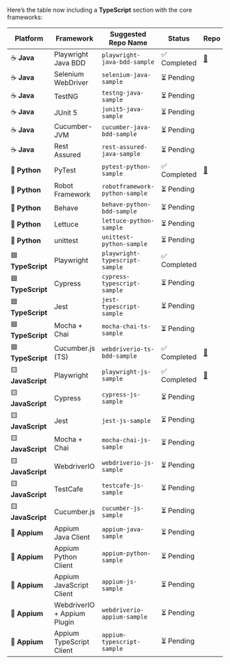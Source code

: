 Here’s the table now including a **TypeScript** section with the core frameworks:

| Platform          | Framework                   | Suggested Repo Name            | Status      | Repo                                                                    | Contributor                                                                                                                                               |
| ----------------- | --------------------------- | ------------------------------ | ----------- |-------------------------------------------------------------------------|-----------------------------------------------------------------------------------------------------------------------------------------------------------|
| ☕️ **Java**       | Playwright Java BDD         | `playwright-java-bdd-sample`   | ✅ Completed | [🔗](https://github.com/Test-Architect/playwright-java-bdd-sample)      | [<img src="https://github.com/lamhotsiagian.png?size=20" alt="Lamhot Siagian" width="20" height="20" style="border-radius:50%;">](https://github.com/lamhotsiagian) |
| ☕️ **Java**       | Selenium WebDriver          | `selenium-java-sample`         | ⏳ Pending   |                                                                         |                                                                                                                                                           |
| ☕️ **Java**       | TestNG                      | `testng-java-sample`           | ⏳ Pending   |                                                                         |                                                                                                                                                           |
| ☕️ **Java**       | JUnit 5                     | `junit5-java-sample`           | ⏳ Pending   |                                                                         |                                                                                                                                                           |
| ☕️ **Java**       | Cucumber-JVM                | `cucumber-java-bdd-sample`     | ⏳ Pending   |                                                                         |                                                                                                                                                           |
| ☕️ **Java**       | Rest Assured                | `rest-assured-java-sample`     | ⏳ Pending   |                                                                         |                                                                                                                                                           |
| 🐍 **Python**     | PyTest                      | `pytest-python-sample`         | ✅ Completed | [🔗](https://github.com/Test-Architect/pytest-python-sample)            | [<img src="https://github.com/IsraelW18.png?size=20" alt="IsraelW18" width="20" height="20" style="border-radius:50%;">](https://github.com/IsraelW18)    |
| 🐍 **Python**     | Robot Framework             | `robotframework-python-sample` | ⏳ Pending   |                                                                         |                                                                                                                                                           |
| 🐍 **Python**     | Behave                      | `behave-python-bdd-sample`     | ⏳ Pending   |                                                                         |                                                                                                                                                           |
| 🐍 **Python**     | Lettuce                     | `lettuce-python-sample`        | ⏳ Pending   |                                                                         |                                                                                                                                                           |
| 🐍 **Python**     | unittest                    | `unittest-python-sample`       | ⏳ Pending   |                                                                         |                                                                                                                                                           |
| 🟦 **TypeScript** | Playwright                  | `playwright-typescript-sample` | ✅ Completed |                                                                         |                                                                                                                                                           |
| 🟦 **TypeScript** | Cypress                     | `cypress-typescript-sample`    | ⏳ Pending   |                                                                         |
| 🟦 **TypeScript** | Jest                        | `jest-typescript-sample`       | ⏳ Pending   |                                                                         |                                                                                                                                                           |
| 🟦 **TypeScript** | Mocha + Chai                | `mocha-chai-ts-sample`         | ⏳ Pending   |                                                                         |                                                                                                                                                           |
| 🟦 **TypeScript** | Cucumber.js (TS)            | `webdriverio-ts-bdd-sample`    | ✅ Completed | [🔗](https://github.com/Test-Architect/webdriverio-js-sample)           | [<img src="https://github.com/kennyfrans.png?size=20" alt="Kenny Frans" width="20" height="20" style="border-radius:50%;">](https://github.com/kennyfrans) |
| 🟨 **JavaScript** | Playwright                  | `playwright-js-sample`         | ✅ Completed | [🔗](https://github.com/Test-Architect/playwright-typescript-sample)    | [<img src="https://github.com/thananauto.png?size=20" alt="thananauto" width="20" height="20" style="border-radius:50%;">](https://github.com/thananauto)          |
| 🟨 **JavaScript** | Cypress                     | `cypress-js-sample`            | ⏳ Pending   |                                                                         |                                                                                                                                                           |
| 🟨 **JavaScript** | Jest                        | `jest-js-sample`               | ⏳ Pending   |                                                                         |                                                                                                                                                           |
| 🟨 **JavaScript** | Mocha + Chai                | `mocha-chai-js-sample`         | ⏳ Pending   |                                                                         |                                                                                                                                                           |
| 🟨 **JavaScript** | WebdriverIO                 | `webdriverio-js-sample`        | ⏳ Pending   |                                                                         |                                                                                                                                                           |
| 🟨 **JavaScript** | TestCafe                    | `testcafe-js-sample`           | ⏳ Pending   |                                                                         |                                                                                                                                                           |
| 🟨 **JavaScript** | Cucumber.js                 | `cucumber-js-sample`           | ⏳ Pending   |                                                                         |                                                                                                                                                           |
| 🤖 **Appium**     | Appium Java Client          | `appium-java-sample`           | ⏳ Pending   |                                                                         |                                                                                                                                                           |
| 🤖 **Appium**     | Appium Python Client        | `appium-python-sample`         | ⏳ Pending   |                                                                         |                                                                                                                                                           |
| 🤖 **Appium**     | Appium JavaScript Client    | `appium-js-sample`             | ⏳ Pending   |                                                                         |                                                                                                                                                           |
| 🤖 **Appium**     | WebdriverIO + Appium Plugin | `webdriverio-appium-sample`    | ⏳ Pending   |                                                                         |                                                                                                                                                           |
| 🤖 **Appium**     | Appium TypeScript Client    | `appium-typescript-sample`     | ⏳ Pending   |                                                                         |                                                                                                                                                           |

